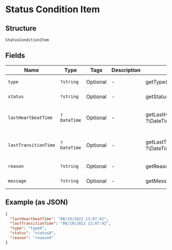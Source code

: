 
# Status Condition Item

## Structure

`StatusConditionItem`

## Fields

| Name | Type | Tags | Description | Getter | Setter |
|  --- | --- | --- | --- | --- | --- |
| `type` | `?string` | Optional | - | getType(): ?string | setType(?string type): void |
| `status` | `?string` | Optional | - | getStatus(): ?string | setStatus(?string status): void |
| `lastHeartbeatTime` | `?DateTime` | Optional | - | getLastHeartbeatTime(): ?\DateTime | setLastHeartbeatTime(?\DateTime lastHeartbeatTime): void |
| `lastTransitionTime` | `?DateTime` | Optional | - | getLastTransitionTime(): ?\DateTime | setLastTransitionTime(?\DateTime lastTransitionTime): void |
| `reason` | `?string` | Optional | - | getReason(): ?string | setReason(?string reason): void |
| `message` | `?string` | Optional | - | getMessage(): ?string | setMessage(?string message): void |

## Example (as JSON)

```json
{
  "lastHeartbeatTime": "08/19/2022 13:07:42",
  "lastTransitionTime": "08/19/2022 13:07:42",
  "type": "type0",
  "status": "status8",
  "reason": "reason4"
}
```

